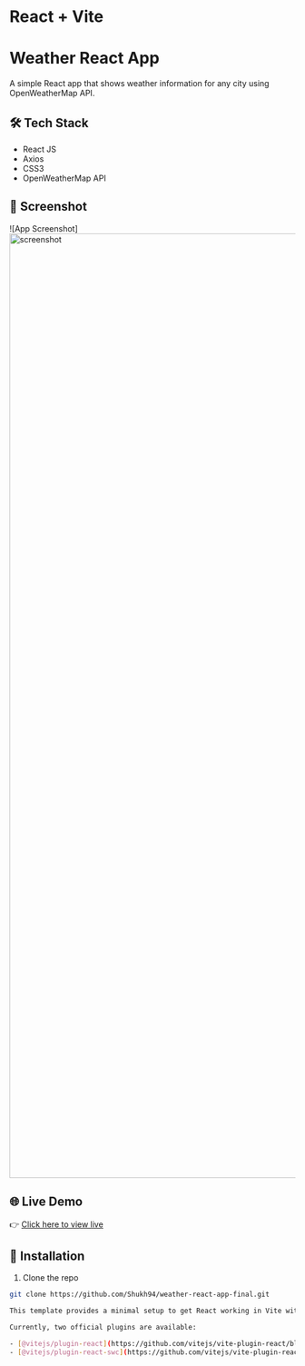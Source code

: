 # React + Vite
# Weather React App

A simple React app that shows weather information for any city using OpenWeatherMap API.

## 🛠️ Tech Stack

- React JS
- Axios
- CSS3
- OpenWeatherMap API

## 📸 Screenshot

![App Screenshot] <img width="3360" height="1664" alt="screenshot" src="https://github.com/user-attachments/assets/e1719e1c-c926-49a9-a8d5-3683ec9ddc04" />


## 🌐 Live Demo

👉 [Click here to view live](https://react-weather-app-shakilashukla.netlify.app/)

## 🔧 Installation

1. Clone the repo  
```bash
git clone https://github.com/Shukh94/weather-react-app-final.git

This template provides a minimal setup to get React working in Vite with HMR and some ESLint rules.

Currently, two official plugins are available:

- [@vitejs/plugin-react](https://github.com/vitejs/vite-plugin-react/blob/main/packages/plugin-react/README.md) uses [Babel](https://babeljs.io/) for Fast Refresh
- [@vitejs/plugin-react-swc](https://github.com/vitejs/vite-plugin-react-swc) uses [SWC](https://swc.rs/) for Fast Refresh
